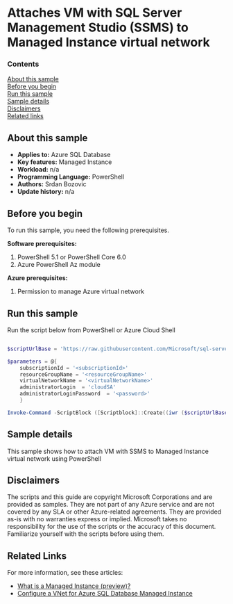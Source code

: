 # Attaches VM with SQL Server Management Studio (SSMS) to Managed Instance virtual network

### Contents

[About this sample](#about-this-sample)<br/>
[Before you begin](#before-you-begin)<br/>
[Run this sample](#run-this-sample)<br/>
[Sample details](#sample-details)<br/>
[Disclaimers](#disclaimers)<br/>
[Related links](#related-links)<br/>


<a name=about-this-sample></a>

## About this sample

- **Applies to:** Azure SQL Database
- **Key features:**  Managed Instance
- **Workload:** n/a
- **Programming Language:** PowerShell
- **Authors:** Srdan Bozovic
- **Update history:** n/a

<a name=before-you-begin></a>

## Before you begin

To run this sample, you need the following prerequisites.

**Software prerequisites:**

1. PowerShell 5.1 or PowerShell Core 6.0
2. Azure PowerShell Az module

**Azure prerequisites:**

1. Permission to manage Azure virtual network

<a name=run-this-sample></a>

## Run this sample

Run the script below from PowerShell or Azure Cloud Shell

```powershell

$scriptUrlBase = 'https://raw.githubusercontent.com/Microsoft/sql-server-samples/master/samples/manage/azure-sql-db-managed-instance/attach-jumpbox'

$parameters = @{
    subscriptionId = '<subscriptionId>'
    resourceGroupName = '<resourceGroupName>'
    virtualNetworkName = '<virtualNetworkName>'
    administratorLogin  = 'cloudSA'
    administratorLoginPassword  = '<password>'
    }

Invoke-Command -ScriptBlock ([Scriptblock]::Create((iwr ($scriptUrlBase+'/attachJumpbox.ps1?t='+ [DateTime]::Now.Ticks)).Content)) -ArgumentList $parameters, $scriptUrlBase

```

<a name=sample-details></a>

## Sample details

This sample shows how to attach VM with SSMS to Managed Instance virtual network using PowerShell

<a name=disclaimers></a>

## Disclaimers
The scripts and this guide are copyright Microsoft Corporations and are provided as samples. They are not part of any Azure service and are not covered by any SLA or other Azure-related agreements. They are provided as-is with no warranties express or implied. Microsoft takes no responsibility for the use of the scripts or the accuracy of this document. Familiarize yourself with the scripts before using them.

<a name=related-links></a>

## Related Links
<!-- Links to more articles. Remember to delete "en-us" from the link path. -->

For more information, see these articles:

- [What is a Managed Instance (preview)?](https://docs.microsoft.com/azure/sql-database/sql-database-managed-instance)
- [Configure a VNet for Azure SQL Database Managed Instance](https://docs.microsoft.com/azure/sql-database/sql-database-managed-instance-vnet-configuration)